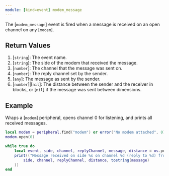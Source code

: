 ```yaml
---
module: [kind=event] modem_message
---
```


<!--
SPDX-FileCopyrightText: 2021 The CC: Tweaked Developers

SPDX-License-Identifier: MPL-2.0
-->

The [`modem_message`] event is fired when a message is received on an open channel on any [`modem`].

## Return Values
1. [`string`]: The event name.
2. [`string`]: The side of the modem that received the message.
3. [`number`]: The channel that the message was sent on.
4. [`number`]: The reply channel set by the sender.
5. [`any`]: The message as sent by the sender.
6. <span class="type">[`number`]|[`nil`]</span>: The distance between the sender and the receiver in blocks, or [`nil`] if the message was sent between dimensions.

## Example
Wraps a [`modem`] peripheral, opens channel 0 for listening, and prints all received messages.

```lua
local modem = peripheral.find("modem") or error("No modem attached", 0)
modem.open(0)

while true do
    local event, side, channel, replyChannel, message, distance = os.pullEvent("modem_message")
    print(("Message received on side %s on channel %d (reply to %d) from %f blocks away with message %s"):format(
        side, channel, replyChannel, distance, tostring(message)
    ))
end
```
